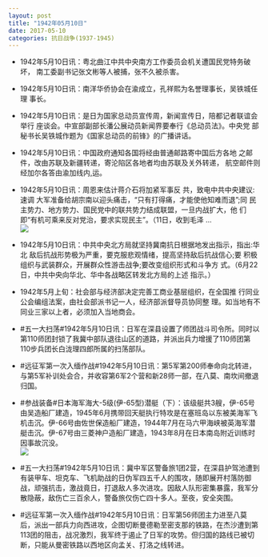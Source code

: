 ```yaml
---
layout: post
title: "1942年05月10日"
date: 2017-05-10
categories: 抗日战争(1937-1945)
---
```


<meta name="referrer" content="no-referrer" />

- 1942年5月10日讯：粤北曲江中共中央南方工作委员会机关遭国民党特务破坏， 南工委副书记张文彬等人被捕，张不久被杀害。 

- 1942年5月10日讯：南洋华侨协会在渝成立，孔祥熙为名誉理事长，吴铁城任理 事长。 

- 1942年5月10日讯：是日为国家总动员宣传周，新闻宣传日，陪都记者联谊会举行 座谈会。中宣部副部长潘公展动员新闻界要奉行《总动员法》。中央党 部秘书长吴铁城作题为《国家总动员的前锋》的广播讲话。 

- 1942年5月10日讯：中国政府通知各国将经由普通邮路寄中国后方各地 之邮件，改由苏联及新疆转递，寄沦陷区各地者均由苏联及关外转递， 航空邮件则经加尔各答由渝加线内,运。 

- 1942年5月10日讯：周恩来估计蒋介石将加紧军事反 共，致电中共中央建议:速调 大军准备给胡宗南以迎头痛击，“只有打得痛，才能使他知难而退”;同 民主势力、地方势力、国民党中的联共势力结成联盟，一旦内战扩大，他 们即“有机可乘来反对党治，要求实现民主”。（11日，收到毛泽 ... <br/><img src="https://wx3.sinaimg.cn/large/aca367d8ly1ffgbqkbfa0j20c809z0ss.jpg" />

- 1942年5月10日讯：中共中央北方局就坚持冀南抗日根据地发出指示，指出:华北 敌后抗战形势极为严重，要克服悲观情绪，提高坚持敌后抗战信心;要 积极组织与武装群众，开展群众性游击战争;要改变组织形式和斗争方 式。（6月22日，中共中央向华北、华中各战略区转发北方局的上述 指示。） 

- 1942年5月上旬：社会部与经济部决定完善工商业基层组织，在全国推 行同业公会编组法案，由社会部派书记一人，经济部派督导员协同整 理。如当地有不同业三家以上者，必须加入当地商会。 

- #五一大扫荡#1942年5月10日讯：日军在深县设置了师团战斗司令所。同时以第110师团封锁了我冀中部队退往山区的道路，并派出兵力增援了110师团第110步兵团长白泷理四郎所属的扫荡部队。 

- #远征军第一次入缅作战#1942年5月10日讯：第5军第200师奉命向北转进，与第5军补训处会合，并收容第6军2个营和新28师一部，在八莫、南坎间撤退归国。 

- #参战装备#日本海军海大-5级(伊-65型)潜艇（下）：该级艇共3艘，伊-65号由吴造船厂建造，1945年6月携带回天艇执行特攻是在塞班岛以东被美海军飞机击沉。伊-66号由佐世保造船厂建造，1944年7月在马六甲海峡被英海军潜艇击沉。伊-67号由三菱神户造船厂建造，1943年8月在日本南岛附近训练时因事故沉没。 <br/><img src="https://wx2.sinaimg.cn/large/aca367d8ly1ffg1c7dz92j20go0b4mxz.jpg" />

- #五一大扫荡#1942年5月10日讯：冀中军区警备旅1团2营，在深县护驾池遭到有装甲车、坦克车、飞机助战的日伪军四五千人的围攻，随即展开村落防御战，顽强抗击，激战竟日，打退敌人多次进攻。因敌人队形密集暴露，我军分散隐蔽，敌伤亡三百余人，警备旅仅伤亡四十多人。至夜，安全突围。 

- #远征军第一次入缅作战#1942年5月10日讯：日军第56师团主力进至八莫后，派出一部兵力向西进攻，企图切断曼德勒至密支那的铁路，在杰沙遭到第113团的阻击，战况激烈，我军终于遏止了日军的攻势。但归国的路线已被切断，只能从曼密铁路以西地区向孟关、打洛之线转进。 


